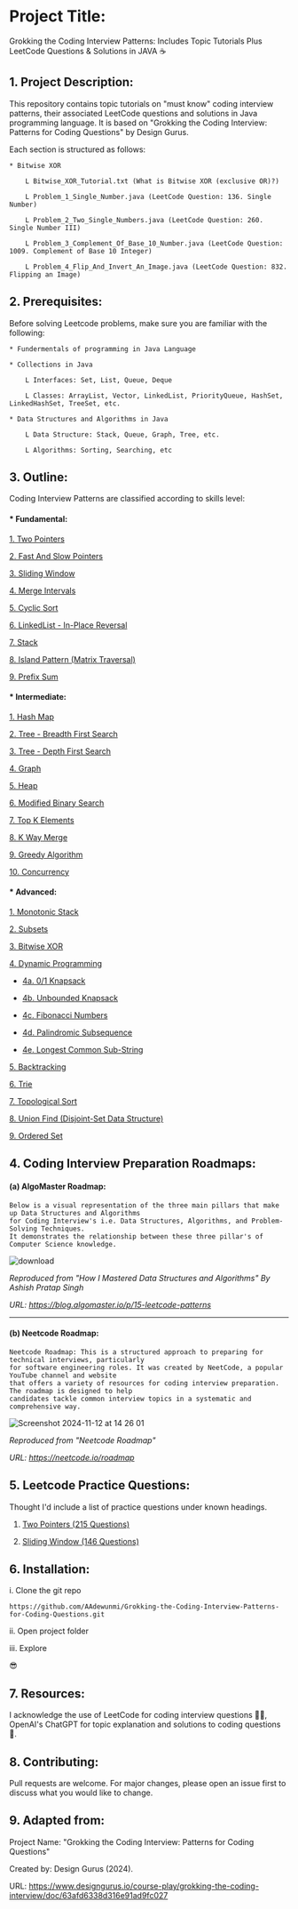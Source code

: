 # Project Title:

Grokking the Coding Interview Patterns: Includes Topic Tutorials Plus LeetCode Questions & Solutions in JAVA ☕️


## 1. Project Description:

This repository contains topic tutorials on "must know" coding interview patterns, their associated LeetCode questions 
and solutions in Java programming language. It is based on "Grokking the Coding Interview: Patterns for Coding Questions" 
by Design Gurus. 

Each section is structured as follows:
    
    * Bitwise XOR

        L Bitwise_XOR_Tutorial.txt (What is Bitwise XOR (exclusive OR)?)
        
        L Problem_1_Single_Number.java (LeetCode Question: 136. Single Number)

        L Problem_2_Two_Single_Numbers.java (LeetCode Question: 260. Single Number III)

        L Problem_3_Complement_Of_Base_10_Number.java (LeetCode Question: 1009. Complement of Base 10 Integer)

        L Problem_4_Flip_And_Invert_An_Image.java (LeetCode Question: 832. Flipping an Image)


## 2. Prerequisites:

Before solving Leetcode problems, make sure you are familiar with the following:

    * Fundermentals of programming in Java Language
    
    * Collections in Java 
        
        L Interfaces: Set, List, Queue, Deque 

        L Classes: ArrayList, Vector, LinkedList, PriorityQueue, HashSet, LinkedHashSet, TreeSet, etc.

    * Data Structures and Algorithms in Java

        L Data Structure: Stack, Queue, Graph, Tree, etc.

        L Algorithms: Sorting, Searching, etc


## 3. Outline:

Coding Interview Patterns are classified according to skills level:

#### * Fundamental:

[1. Two Pointers ](src/Two_Pointers)
    
[2. Fast And Slow Pointers ](src/Fast_And_Slow_Pointers)
    
[3. Sliding Window ](src/Sliding_Window)
    
[4. Merge Intervals ](src/Merge_Intervals)
    
[5. Cyclic Sort ](src/Cyclic_Sort)
    
[6. LinkedList - In-Place Reversal ](src/LinkedList_In_Place_Traversal)
    
[7. Stack ](src/Stack)
    
[8. Island Pattern (Matrix Traversal) ](src/Island_Matrix_Traversal)

[9. Prefix Sum ](src/Prefix_Sum)

#### * Intermediate:

[1. Hash Map ](src/HashMap_HashTable)

[2. Tree - Breadth First Search ](src/Tree_Breadth_First_Search)

[3. Tree - Depth First Search ](src/Tree_Depth_First_Search)

[4. Graph ](src/Graph)

[5. Heap ](src/Heap)

[6. Modified Binary Search ](src/Modified_Binary_Search)

[7. Top K Elements ](src/Top_K_Elements)

[8. K Way Merge ](src/K_Way_Merge)

[9. Greedy Algorithm ](src/Greedy_Algorithm)

[10. Concurrency ](src/Concurrency)

#### * Advanced:

[1. Monotonic Stack ](src/Monotonic_Stack)

[2. Subsets ](src/Subsets)

[3. Bitwise XOR ](src/Bitwise_XOR)

[4. Dynamic Programming ](src/Dynamic_Programming)


- [4a. 0/1 Knapsack ](src/Dynamic_Programming/_1_0_Knapsack)

- [4b. Unbounded Knapsack ](src/Dynamic_Programming/Unbounded_Knapsack)

- [4c. Fibonacci Numbers ](src/Dynamic_Programming/Fibonacci_Numbers)

- [4d. Palindromic Subsequence ](src/Dynamic_Programming/Palindromic_Subsequence)

- [4e. Longest Common Sub-String ](src/Dynamic_Programming/Longest_Common_SubString)


[5. Backtracking ](src/Backtracking)

[6. Trie ](src/Trie)

[7. Topological Sort ](src/Topological_Sort)

[8. Union Find (Disjoint-Set Data Structure) ](src/Union_Find)

[9. Ordered Set ](src/Ordered_Set)


## 4. Coding Interview Preparation Roadmaps:


#### (a) AlgoMaster Roadmap:


    Below is a visual representation of the three main pillars that make up Data Structures and Algorithms 
    for Coding Interview's i.e. Data Structures, Algorithms, and Problem-Solving Techniques. 
    It demonstrates the relationship between these three pillar's of Computer Science knowledge.


![download](https://github.com/user-attachments/assets/ef9fff3a-b37f-43b1-aae5-013a2c9fdaf9)


*Reproduced from "How I Mastered Data Structures and Algorithms" By Ashish Pratap Singh* 

*URL: https://blog.algomaster.io/p/15-leetcode-patterns*


--------------------------------------------------------


#### (b) Neetcode Roadmap:

    Neetcode Roadmap: This is a structured approach to preparing for technical interviews, particularly 
    for software engineering roles. It was created by NeetCode, a popular YouTube channel and website 
    that offers a variety of resources for coding interview preparation. The roadmap is designed to help 
    candidates tackle common interview topics in a systematic and comprehensive way.


![Screenshot 2024-11-12 at 14 26 01](https://github.com/user-attachments/assets/a15247b6-ae3d-441a-b4b4-2609d9cfbeea)


*Reproduced from "Neetcode Roadmap"* 

*URL: https://neetcode.io/roadmap*

## 5. Leetcode Practice Questions:

Thought I'd include a list of practice questions under known headings.

1. [Two Pointers (215 Questions)](https://leetcode.com/problem-list/two-pointers/)

2. [Sliding Window (146 Questions)](https://leetcode.com/problem-list/sliding-window/)


## 6. Installation:

i. Clone the git repo

```
https://github.com/AAdewunmi/Grokking-the-Coding-Interview-Patterns-for-Coding-Questions.git
```

ii. Open project folder

iii. Explore

😎


## 7. Resources:

I acknowledge the use of LeetCode for coding interview questions 👨‍💻, OpenAI's ChatGPT for topic explanation and solutions to coding questions 🤖.


## 8. Contributing:

Pull requests are welcome. For major changes, please open an issue first to discuss what you would like to change.


## 9. Adapted from: 

Project Name: "Grokking the Coding Interview: Patterns for Coding Questions" 

Created by: Design Gurus (2024).

URL: https://www.designgurus.io/course-play/grokking-the-coding-interview/doc/63afd6338d316e91ad9fc027


